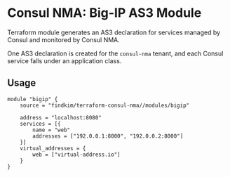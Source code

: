 # Consul NMA: Big-IP AS3 Module

Terraform module generates an AS3 declaration for services managed by Consul
and monitored by Consul NMA.

One AS3 declaration is created for the `consul-nma` tenant, and each Consul
service falls under an application class.

## Usage

```hcl
module "bigip" {
	source = "findkim/terraform-consul-nma//modules/bigip"

	address = "localhost:8080"
	services = [{
		name = "web"
		addresses = ["192.0.0.1:8000", "192.0.0.2:8000"]
	}]
	virtual_addresses = {
		web = ["virtual-address.io"]
	}
}
```
